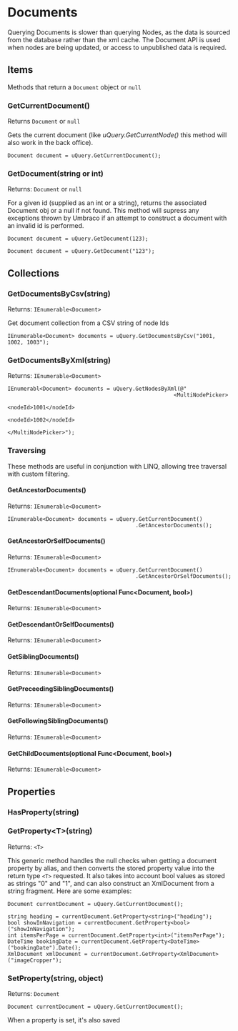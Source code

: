 # Documents
Querying Documents is slower than querying Nodes, as the data is sourced from the database rather than the xml cache. The Document API is used when nodes are being updated, or access to unpublished data is required.

## Items
Methods that return a `Document` object or `null`

### GetCurrentDocument()
Returns `Document` or `null`

Gets the current document (like *uQuery.GetCurrentNode()* this method will also work in the back office).

	Document document = uQuery.GetCurrentDocument();

### GetDocument(string or int)
Returns: `Document` or `null`

For a given id (supplied as an int or a string), returns the associated Document obj or a null if not found. This method will supress any exceptions thrown by Umbraco if an attempt to construct a document with an invalid id is performed.

	Document document = uQuery.GetDocument(123);

	Document document = uQuery.GetDocument("123");


## Collections
### GetDocumentsByCsv(string)
Returns: `IEnumerable<Document>` 

Get document collection from a CSV string of node Ids

	IEnumerable<Document> documents = uQuery.GetDocumentsByCsv("1001, 1002, 1003");


### GetDocumentsByXml(string)
Returns: `IEnumerable<Document>`

	IEnumerabl<Document> documents = uQuery.GetNodesByXml(@"
														<MultiNodePicker>
				                                            <nodeId>1001</nodeId>
				                                            <nodeId>1002</nodeId>
				                                        </MultiNodePicker>");
					



### Traversing
These methods are useful in conjunction with LINQ, allowing tree traversal with custom filtering.

#### GetAncestorDocuments()
Returns: `IEnumerable<Document>`

	IEnumerable<Document> documents = uQuery.GetCurrentDocument()
											.GetAncestorDocuments();


#### GetAncestorOrSelfDocuments()
Returns: `IEnumerable<Document>`

	IEnumerable<Document> documents = uQuery.GetCurrentDocument()
											.GetAncestorOrSelfDocuments();


#### GetDescendantDocuments(optional Func&lt;Document, bool&gt;)
Returns: `IEnumerable<Document>`

#### GetDescendantOrSelfDocuments()
Returns: `IEnumerable<Document>`

#### GetSiblingDocuments()
Returns: `IEnumerable<Document>`

#### GetPreceedingSiblingDocuments()
Returns: `IEnumerable<Document>`

#### GetFollowingSiblingDocuments()
Returns: `IEnumerable<Document>`

#### GetChildDocuments(optional Func&lt;Document, bool&gt;)
Returns: `IEnumerable<Document>`






## Properties
### HasProperty(string)
### GetProperty&lt;T&gt;(string)
Returns: `<T>`

This generic method handles the null checks when getting a document property by alias, and then converts the stored property value into the return type `<T>` requested. It also takes into account bool values as stored as strings "0" and "1", and can also construct an XmlDocument from a string fragment. Here are some examples:

	Document currentDocument = uQuery.GetCurrentDocument();

	string heading = currentDocument.GetProperty<string>("heading");
	bool showInNavigation = currentDocument.GetProperty<bool>("showInNavigation");
	int itemsPerPage = currentDocument.GetProperty<int>("itemsPerPage");
	DateTime bookingDate = currentDocument.GetProperty<DateTime>("bookingDate").Date();
	XmlDocument xmlDocument = currentDocument.GetProperty<XmlDocument>("imageCropper");






### SetProperty(string, object)
Returns: `Document`

	Document currentDocument = uQuery.GetCurrentDocument();

	


When a property is set, it's also saved
